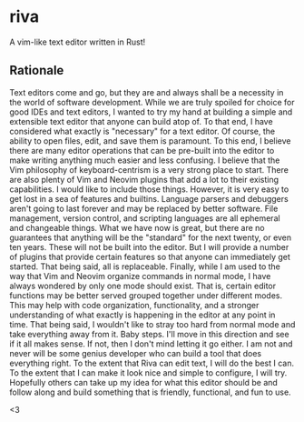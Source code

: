 # riva
A vim-like text editor written in Rust!

## Rationale
Text editors come and go, but they are and always shall be a necessity in the world of software development. While we are truly spoiled for choice for good IDEs and text editors, I wanted to try my hand at building a simple and extensible text editor that anyone can build atop of.
To that end, I have considered what exactly is "necessary" for a text editor. Of course, the ability to open files, edit, and save them is paramount. To this end, I believe there are many editor operations that can be pre-built into the editor to make writing anything much easier and less confusing. I believe that the Vim philosophy of keyboard-centrism is a very strong place to start. There are also plenty of Vim and Neovim plugins that add a lot to their existing capabilities. I would like to include those things.
However, it is very easy to get lost in a sea of features and builtins. Language parsers and debuggers aren't going to last forever and may be replaced by better software. File management, version control, and scripting languages are all ephemeral and changeable things. What we have now is great, but there are no guarantees that anything will be the "standard" for the next twenty, or even ten years. These will not be built into the editor. But I will provide a number of plugins that provide certain features so that anyone can immediately get started. That being said, all is replaceable.
Finally, while I am used to the way that Vim and Neovim organize commands in normal mode, I have always wondered by only one mode should exist. That is, certain editor functions may be better served grouped together under different modes. This may help with code organization, functionality, and a stronger understanding of what exactly is happening in the editor at any point in time. That being said, I wouldn't like to stray too hard from normal mode and take everything away from it. Baby steps. I'll move in this direction and see if it all makes sense. If not, then I don't mind letting it go either.
I am not and never will be some genius developer who can build a tool that does everything right. To the extent that Riva can edit text, I will do the best I can. To the extent that I can make it look nice and simple to configure, I will try. Hopefully others can take up my idea for what this editor should be and follow along and build something that is friendly, functional, and fun to use.

<3
